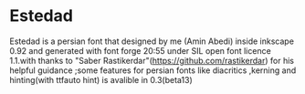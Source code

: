 # Estedad
Estedad is a persian font that designed by me (Amin Abedi) inside inkscape 0.92 and generated with font forge 20:55 under SIL open font licence 1.1.with thanks to "Saber Rastikerdar"(https://github.com/rastikerdar) for his helpful guidance 
;some features for persian fonts like diacritics ,kerning and hinting(with ttfauto hint) is avalible in 0.3(beta13)
